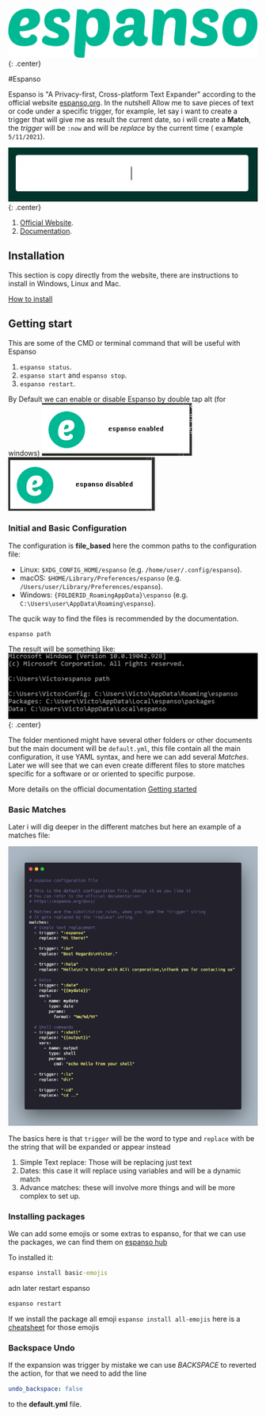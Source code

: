 ![Espanso](images/espanso.svg){: .center}

#Espanso

Espanso is "A Privacy-first, Cross-platform Text Expander" according to the official website [espanso.org](https://espanso.org/).
In the nutshell Allow me to save pieces of text or code under a specific trigger, for example, let say i want to create a trigger that will give me as result the current date, so i will create a **Match**, the *trigger* will be `:now` and will be *replace* by the current time ( example `5/11/2021`).

![Espanso_example](images/espanso_example.gif){: .center}

1. [Official Website](https://espanso.org/).  
2. [Documentation](https://espanso.org/docs/).  

## Installation

This section is copy directly from the website, there are instructions to install in Windows, Linux and Mac.

[How to install](https://espanso.org/install/)

## Getting start 

This are some of the CMD or terminal command that will be useful with Espanso

1. `espanso status`.    
2. `espanso start` and `espanso stop`.  
3. `espanso restart`.  

By Default we can enable or disable Espanso by double tap alt (for windows)
![Espanso_enable](images/espanso_enable.png) ![Espanso_disable](images/espanso_disable.png)


### Initial and Basic Configuration

The configuration is **file_based** here the common paths to the configuration file:

* Linux: `$XDG_CONFIG_HOME/espanso` (e.g. `/home/user/.config/espanso`).  
* macOS: `$HOME/Library/Preferences/espanso` (e.g. `/Users/user/Library/Preferences/espanso`).  
* Windows: `{FOLDERID_RoamingAppData}\espanso` (e.g. `C:\Users\user\AppData\Roaming\espanso`).  

The qucik way to find the files is recommended by the documentation.

```
espanso path
```
The result will be something like:
![espanso_path](images/espanso_path.png){: .center}

The folder mentioned might have several other folders or other documents but the main document will be `default.yml`, this file contain all the main configuration, it use YAML  syntax, and here we can add several *Matches*.
Later we will see that we can even create different files to store matches specific for a software or or oriented to specific purpose.



More details on the official documentation [Getting started](https://espanso.org/docs/get-started/)

### Basic Matches

Later i will dig deeper in the different matches but here an example of a matches file:

![espanso basic matches](images/espanso_basic_matches.png)

The basics here is that `trigger` will be the word to type and `replace` with be the string that will be expanded or appear instead 

1. Simple Text replace: Those will be replacing just text 
2. Dates: this case it will replace using variables and will be a dynamic match
3. Advance matches: these will involve more things and will be more complex to set up.

### Installing packages 

We can add some emojis or some extras to espanso, for that we can use the packages, we can find them on [espanso hub](https://hub.espanso.org/)

To installed it:

```cmd
espanso install basic-emojis
```
adn later restart espanso

```cmd 
espanso restart
```

If we install the package all emoji `espanso install all-emojis` here is a [cheatsheet](https://www.webfx.com/tools/emoji-cheat-sheet/) for those emojis 

### Backspace Undo

If the expansion was trigger by mistake we can use *BACKSPACE* to reverted the action, for that we need to add the line

```YAML
undo_backspace: false
```

to the **default.yml** file.